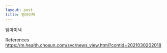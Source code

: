 ```yaml
---
layout: post
title: 엠아이텍 
---
```

엠아이텍


References  
https://m.health.chosun.com/svc/news_view.html?contid=2021030202018  


